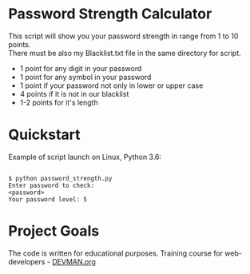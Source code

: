 # Password Strength Calculator

This script will show you your password strength in range from 1 to 10 points.    
There must be also my Blacklist.txt file in the same directory for script.

* 1 point for any digit in your password
* 1 point for any symbol in your password
* 1 point if your password not only in lower or upper case
* 4 points if it is not in our blacklist
* 1-2 points for it's length

# Quickstart

Example of script launch on Linux, Python 3.6:

```#!bash

$ python password_strength.py
Enter password to check:
<password>
Your password level: 5
```


# Project Goals

The code is written for educational purposes. Training course for web-developers - [DEVMAN.org](https://devman.org)

